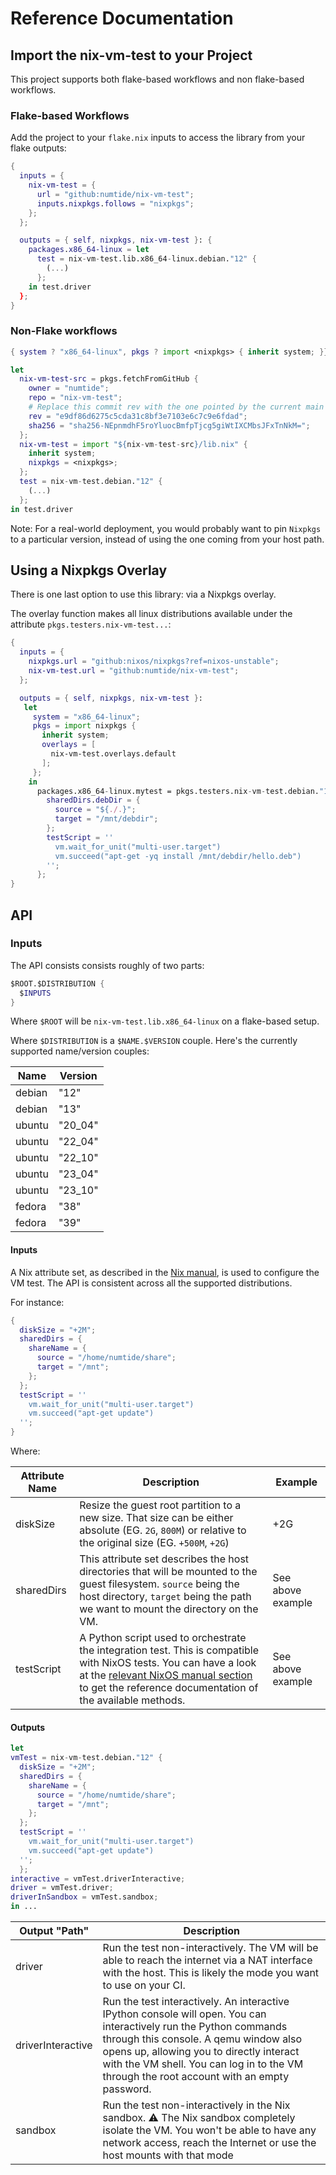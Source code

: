 # Reference Documentation

## Import the nix-vm-test to your Project

This project supports both flake-based workflows and non flake-based
workflows.

### Flake-based Workflows

Add the project to your `flake.nix` inputs to access the library from your flake outputs:

```nix
{
  inputs = {
    nix-vm-test = {
      url = "github:numtide/nix-vm-test";
      inputs.nixpkgs.follows = "nixpkgs";
    };
  };

  outputs = { self, nixpkgs, nix-vm-test }: {
    packages.x86_64-linux = let
      test = nix-vm-test.lib.x86_64-linux.debian."12" {
        (...)
      };
    in test.driver
  };
}
```

### Non-Flake workflows

```nix
{ system ? "x86_64-linux", pkgs ? import <nixpkgs> { inherit system; }}:

let
  nix-vm-test-src = pkgs.fetchFromGitHub {
    owner = "numtide";
    repo = "nix-vm-test";
    # Replace this commit rev with the one pointed by the current main branch.
    rev = "e9df86d6275c5cda31c8bf3e7103e6c7c9e6fdad";
    sha256 = "sha256-NEpnmdhF5roYluocBmfpTjcg5giWtIXCMbsJFxTnNkM=";
  };
  nix-vm-test = import "${nix-vm-test-src}/lib.nix" {
    inherit system;
    nixpkgs = <nixpkgs>;
  };
  test = nix-vm-test.debian."12" {
    (...)
  };
in test.driver
```

Note: For a real-world deployment, you would probably want to pin `Nixpkgs` to a particular version, instead of using the one coming from your host path.


## Using a Nixpkgs Overlay

There is one last option to use this library: via a Nixpkgs overlay.

The overlay function makes all linux distributions available under the attribute
`pkgs.testers.nix-vm-test...`:

```nix
{
  inputs = {
    nixpkgs.url = "github:nixos/nixpkgs?ref=nixos-unstable";
    nix-vm-test.url = "github:numtide/nix-vm-test";
  };

  outputs = { self, nixpkgs, nix-vm-test }:
   let
     system = "x86_64-linux";
     pkgs = import nixpkgs {
       inherit system;
       overlays = [
         nix-vm-test.overlays.default
       ];
     };
    in
      packages.x86_64-linux.mytest = pkgs.testers.nix-vm-test.debian."13" {
        sharedDirs.debDir = {
          source = "${./.}";
          target = "/mnt/debdir";
        };
        testScript = ''
          vm.wait_for_unit("multi-user.target")
          vm.succeed("apt-get -yq install /mnt/debdir/hello.deb")
        '';
      };
}
```

## API

### Inputs

The API consists consists roughly of two parts:

```nix
$ROOT.$DISTRIBUTION {
  $INPUTS
}
```

Where `$ROOT` will be `nix-vm-test.lib.x86_64-linux` on a flake-based setup.

Where `$DISTRIBUTION` is a `$NAME.$VERSION` couple. Here's the currently supported name/version couples:

| Name   | Version |
| ------ | ------- |
| debian | "12"    |
| debian | "13"    |
| ubuntu | "20_04" |
| ubuntu | "22_04" |
| ubuntu | "22_10" |
| ubuntu | "23_04" |
| ubuntu | "23_10" |
| fedora | "38"    |
| fedora | "39"    |

#### Inputs

A Nix attribute set, as described in the  [Nix manual](https://nixos.org/manual/nix/stable/language/values.html?highlight=attribute%20set#attribute-set), is used to configure the VM test. The API is consistent across all the supported distributions.

For instance:

```nix
{
  diskSize = "+2M";
  sharedDirs = {
    shareName = {
      source = "/home/numtide/share";
      target = "/mnt";
    };
  };
  testScript = ''
    vm.wait_for_unit("multi-user.target")
    vm.succeed("apt-get update")
  '';
}
```

Where:

| Attribute Name | Description                                                                                                                                                                                                                                                                         | Example           |
| -------------- | ----------------------------------------------------------------------------------------------------------------------------------------------------------------------------------------------------------------------------------------------------------------------------------- | ----------------- |
| diskSize       | Resize the guest root partition to a new size. That size can be either absolute (EG. `2G`, `800M`) or relative to the original size (EG. `+500M`, `+2G`)                                                                                                                            | +2G               |
| sharedDirs     | This attribute set describes the host directories that will be mounted to the guest filesystem. `source` being the host directory, `target` being the path we want to mount the directory on the VM.                                                                                | See above example |
| testScript     | A Python script used to orchestrate the integration test. This is compatible with NixOS tests. You can have a look at the [relevant NixOS manual section](https://nixos.org/manual/nixos/stable/#ssec-machine-objects) to get the reference documentation of the available methods. | See above example |

#### Outputs

```nix
let
vmTest = nix-vm-test.debian."12" {
  diskSize = "+2M";
  sharedDirs = {
    shareName = {
      source = "/home/numtide/share";
      target = "/mnt";
    };
  };
  testScript = ''
    vm.wait_for_unit("multi-user.target")
    vm.succeed("apt-get update")
  '';
  };
interactive = vmTest.driverInteractive;
driver = vmTest.driver;
driverInSandbox = vmTest.sandbox;
in ...
```

| Output "Path"     | Description                                                                                                                                                                                                                                                                                           |
| ----------------- | ----------------------------------------------------------------------------------------------------------------------------------------------------------------------------------------------------------------------------------------------------------------------------------------------------- |
| driver            | Run the test non-interactively. The VM will be able to reach the internet via a NAT interface with the host. This is likely the mode you want to use on your CI.                                                                                                                                      |
| driverInteractive | Run the test interactively. An interactive IPython console will open. You can interactively run the Python commands through this console. A qemu window also opens up, allowing you to directly interact with the VM shell. You can log in to the VM through the root account with an empty password. |
| sandbox           | Run the test non-interactively in the Nix sandbox. ⚠️ The Nix sandbox completely isolate the VM. You won't be able to have any network access, reach the Internet or use the host mounts with that mode                                                                                               |
